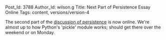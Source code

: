 Post_Id: 3788
Author_Id: wilson.g
Title: Next Part of Persistence Essay Online
Tags: content, versions/version-4

<p>The second part of the <a href="/4_0/essays/persist.html">discussion of persistence</a> is now online. We're almost up to how Python's 'pickle' module works; should get there over the weekend or on Monday.</p>
